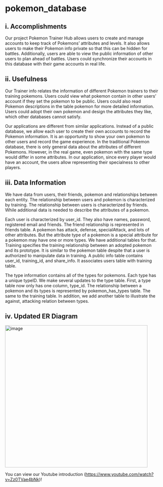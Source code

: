 # pokemon_database

## i.	Accomplishments
Our project Pokemon Trainer Hub allows users to create and manage accounts to keep track of Pokemons’ attributes and levels. It also allows users to make their Pokemon info private so that this can be hidden for battles. Additionally, users are able to view the public information of other users to plan ahead of battles. Users could synchronize their accounts in this database with their game accounts in real life.

## ii. Usefulness
Our Trainer info relates the information of different Pokemon trainers to their training pokemons. Users could view what pokemon contain in other users’ account if they set the pokemon to be public. Users could also read Pokemon descriptions in the table pokemon for more detailed information. Users could adopt their own pokemon and design the attributes they like, which other databases cannot satisfy. 

Our applications are different from similar applications. Instead of a public database, we allow each user to create their own accounts to record the Pokemon information. It is an opportunity to show your own pokemon to other users and record the game experience. In the traditional Pokemon database, there is only general data about the attributes of different Pokemons. However, in the real game, even pokemon with the same type would differ in some attributes. In our application, since every player would have an account, the users allow representing their specialness to other players.

## iii. Data Information
We have data from users, their friends, pokemon and relationships between each entity. The relationship between users and pokemon is characterized by training. The relationship between users is characterized by friends. While additional data is needed to describe the attributes of a pokemon. 

Each user is characterized by user_id. They also have names, password, registered email and friends. The friend relationship is represented in friends table. A pokemon has attack, defense, specialAttack, and lots of other attributes. But the attribute type of a pokemon is a special attribute for a pokemon may have one or more types. We have additional tables for that. Training specifies the training relationship between an adopted pokemon and its prototype. It is similar to the pokemon table despite that a user is authorized to manipulate data in training. A public info table contains user_id, training_id, and share_info. It associates users table with training table. 

The type information contains all of the types for pokemons. Each type has a unique typeID. We make several updates to the type table. First, a type table now only has one column, type_id. The relationship between a pokemon and its types is represented by pokemon_has_types table. The same to the training table. In addition, we add another table to illustrate the against, attacking relation between types. 

## iv. Updated ER Diagram

<img width="468" alt="image" src="https://user-images.githubusercontent.com/55035176/164086432-19882580-0fd4-4352-afe5-0a1dc58c4d2c.png">



You can view our Youtube introduction <here>(https://www.youtube.com/watch?v=Zz0TVae4bNk)! 
